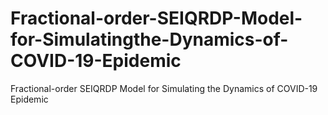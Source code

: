# Fractional-order-SEIQRDP-Model-for-Simulatingthe-Dynamics-of-COVID-19-Epidemic
Fractional-order SEIQRDP Model for Simulating the Dynamics of COVID-19 Epidemic

